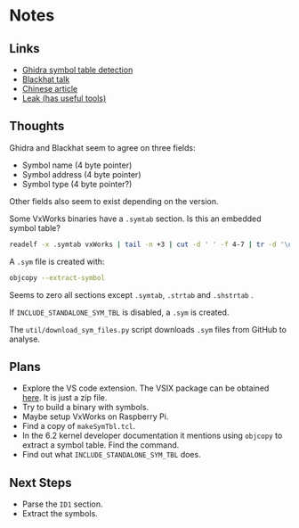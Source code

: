 # Notes

## Links

- [Ghidra symbol table detection](https://github.com/NationalSecurityAgency/ghidra/blob/master/Ghidra/Features/GnuDemangler/ghidra_scripts/VxWorksSymTab_Finder.java)
- [Blackhat talk](https://i.blackhat.com/asia-19/Fri-March-29/bh-asia-Zhu-Dive-into-VxWorks-Based-IoT-Device-Debug-the-Undebugable-Device.pdf)
- [Chinese article](https://blog.csdn.net/ambercctv/article/details/80595910)
- [Leak (has useful tools)](https://github.com/emuikernel/BDXDaq/tree/master/devel/VxWorks55)

## Thoughts

Ghidra and Blackhat seem to agree on three fields:

- Symbol name (4 byte pointer)
- Symbol address (4 byte pointer)
- Symbol type (4 byte pointer?)

Other fields also seem to exist depending on the version.

Some VxWorks binaries have a `.symtab` section. Is this an embedded symbol table?

```bash
readelf -x .symtab vxWorks | tail -n +3 | cut -d ' ' -f 4-7 | tr -d '\n ' | xxd -r -p > vxWorks.symtab
```

A `.sym` file is created with:

```bash
objcopy --extract-symbol
```

Seems to zero all sections except `.symtab`, `.strtab` and `.shstrtab` .

If `INCLUDE_STANDALONE_SYM_TBL` is disabled, a `.sym` is created.

The `util/download_sym_files.py` script downloads `.sym` files from GitHub to analyse.

## Plans

- Explore the VS code extension. The VSIX package can be obtained [here](https://windriver.gallerycdn.vsassets.io/extensions/windriver/windsdksupport/2.5.4/1656760967976/Microsoft.VisualStudio.Services.VSIXPackage). It is just a zip file.
- Try to build a binary with symbols.
- Maybe setup VxWorks on Raspberry Pi.
- Find a copy of `makeSymTbl.tcl`.
- In the 6.2 kernel developer documentation it mentions using `objcopy` to extract a symbol table. Find the command.
- Find out what `INCLUDE_STANDALONE_SYM_TBL` does.

## Next Steps

- Parse the `ID1` section.
- Extract the symbols.

